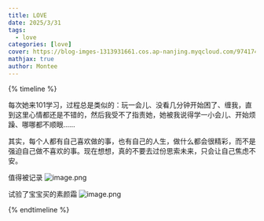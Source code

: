 ```yaml
---
title: LOVE
date: 2025/3/31
tags:
  - love
categories: [love]
cover: https://blog-imges-1313931661.cos.ap-nanjing.myqcloud.com/9741743264645_.pic_hd.jpg
mathjax: true
author: Montee
---
```

{% timeline %}
<!-- node 2025 年 4 月 11 日 -->
每次她来101学习，过程总是类似的：玩一会儿、没看几分钟开始困了、缠我，直到这里心情都还是不错的，然后我受不了指责她，她被我说得学一小会儿、开始烦躁、哪哪都不顺眼……

其实，每个人都有自己喜欢做的事，也有自己的人生，做什么都会很精彩，而不是强迫自己做不喜欢的事。现在想想，真的不要去过份思索未来，只会让自己焦虑不安。

<!-- node 2025 年 4 月 10 日 -->
值得被记录
![image.png](https://blog-image-0407-1313931661.cos.ap-nanjing.myqcloud.com/20250410230328741.png?imageSlim)

<!-- node 2025 年 4 月 9 日 -->
试验了宝宝买的素颜霜
![image.png](https://blog-image-0407-1313931661.cos.ap-nanjing.myqcloud.com/20250409004304846.png?imageSlim)

{% endtimeline %}
